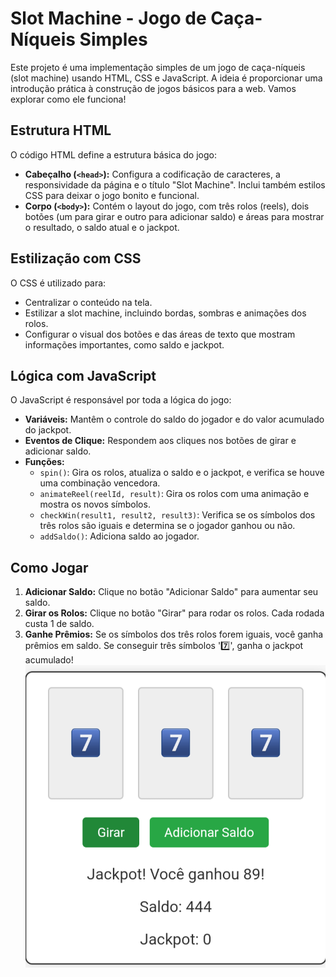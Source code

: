 # Slot Machine - Jogo de Caça-Níqueis Simples

Este projeto é uma implementação simples de um jogo de caça-níqueis (slot machine) usando HTML, CSS e JavaScript. A ideia é proporcionar uma introdução prática à construção de jogos básicos para a web. Vamos explorar como ele funciona!

## Estrutura HTML

O código HTML define a estrutura básica do jogo:
- **Cabeçalho (`<head>`):** Configura a codificação de caracteres, a responsividade da página e o título "Slot Machine". Inclui também estilos CSS para deixar o jogo bonito e funcional.
- **Corpo (`<body>`):** Contém o layout do jogo, com três rolos (reels), dois botões (um para girar e outro para adicionar saldo) e áreas para mostrar o resultado, o saldo atual e o jackpot.

## Estilização com CSS

O CSS é utilizado para:
- Centralizar o conteúdo na tela.
- Estilizar a slot machine, incluindo bordas, sombras e animações dos rolos.
- Configurar o visual dos botões e das áreas de texto que mostram informações importantes, como saldo e jackpot.

## Lógica com JavaScript

O JavaScript é responsável por toda a lógica do jogo:
- **Variáveis:** Mantêm o controle do saldo do jogador e do valor acumulado do jackpot.
- **Eventos de Clique:** Respondem aos cliques nos botões de girar e adicionar saldo.
- **Funções:**
  - `spin()`: Gira os rolos, atualiza o saldo e o jackpot, e verifica se houve uma combinação vencedora.
  - `animateReel(reelId, result)`: Gira os rolos com uma animação e mostra os novos símbolos.
  - `checkWin(result1, result2, result3)`: Verifica se os símbolos dos três rolos são iguais e determina se o jogador ganhou ou não.
  - `addSaldo()`: Adiciona saldo ao jogador.

## Como Jogar

1. **Adicionar Saldo:** Clique no botão "Adicionar Saldo" para aumentar seu saldo.
2. **Girar os Rolos:** Clique no botão "Girar" para rodar os rolos. Cada rodada custa 1 de saldo.
3. **Ganhe Prêmios:** Se os símbolos dos três rolos forem iguais, você ganha prêmios em saldo. Se conseguir três símbolos '7️⃣', ganha o jackpot acumulado!
  ![Slot Machine](Slot.png)
